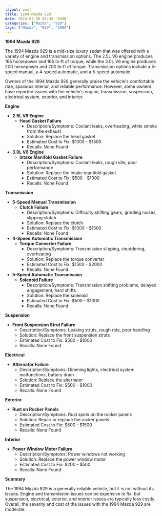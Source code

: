 ```yaml
---
layout: post
title: 1994 Mazda 929
date: 2024-03-30 03:43 -0400
categories: ["Mazda", "929"]
tags: ["Mazda", "929", "1994"]
---
```

**1994 Mazda 929**

The 1994 Mazda 929 is a mid-size luxury sedan that was offered with a variety of engine and transmission options. The 2.5L V6 engine produces 165 horsepower and 165 lb-ft of torque, while the 3.0L V6 engine produces 200 horsepower and 200 lb-ft of torque. Transmission options include a 5-speed manual, a 4-speed automatic, and a 5-speed automatic.

Owners of the 1994 Mazda 929 generally praise the vehicle's comfortable ride, spacious interior, and reliable performance. However, some owners have reported issues with the vehicle's engine, transmission, suspension, electrical system, exterior, and interior.

**Engine**

* **2.5L V6 Engine**
    * **Head Gasket Failure**
        * Description/Symptoms: Coolant leaks, overheating, white smoke from the exhaust
        * Solution: Replace the head gasket
        * Estimated Cost to Fix: $1000 - $1500
        * Recalls: None Found
* **3.0L V6 Engine**
    * **Intake Manifold Gasket Failure**
        * Description/Symptoms: Coolant leaks, rough idle, poor performance
        * Solution: Replace the intake manifold gasket
        * Estimated Cost to Fix: $500 - $1000
        * Recalls: None Found

**Transmission**

* **5-Speed Manual Transmission**
    * **Clutch Failure**
        * Description/Symptoms: Difficulty shifting gears, grinding noises, slipping clutch
        * Solution: Replace the clutch
        * Estimated Cost to Fix: $1000 - $1500
        * Recalls: None Found
* **4-Speed Automatic Transmission**
    * **Torque Converter Failure**
        * Description/Symptoms: Transmission slipping, shuddering, overheating
        * Solution: Replace the torque converter
        * Estimated Cost to Fix: $1500 - $2000
        * Recalls: None Found
* **5-Speed Automatic Transmission**
    * **Solenoid Failure**
        * Description/Symptoms: Transmission shifting problems, delayed engagement, hard shifts
        * Solution: Replace the solenoid
        * Estimated Cost to Fix: $500 - $1000
        * Recalls: None Found

**Suspension**

* **Front Suspension Strut Failure**
    * Description/Symptoms: Leaking struts, rough ride, poor handling
    * Solution: Replace the front suspension struts
    * Estimated Cost to Fix: $500 - $1000
    * Recalls: None Found

**Electrical**

* **Alternator Failure**
    * Description/Symptoms: Dimming lights, electrical system malfunctions, battery drain
    * Solution: Replace the alternator
    * Estimated Cost to Fix: $500 - $1000
    * Recalls: None Found

**Exterior**

* **Rust on Rocker Panels**
    * Description/Symptoms: Rust spots on the rocker panels
    * Solution: Repair or replace the rocker panels
    * Estimated Cost to Fix: $500 - $1500
    * Recalls: None Found

**Interior**

* **Power Window Motor Failure**
    * Description/Symptoms: Power windows not working
    * Solution: Replace the power window motor
    * Estimated Cost to Fix: $200 - $500
    * Recalls: None Found

**Summary**

The 1994 Mazda 929 is a generally reliable vehicle, but it is not without its issues. Engine and transmission issues can be expensive to fix, but suspension, electrical, exterior, and interior issues are typically less costly. Overall, the severity and cost of the issues with the 1994 Mazda 929 are moderate.
